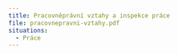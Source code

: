 ```yaml
---
title: Pracovněprávní vztahy a inspekce práce
file: pracovnepravni-vztahy.pdf
situations:
  - Práce
---
```

